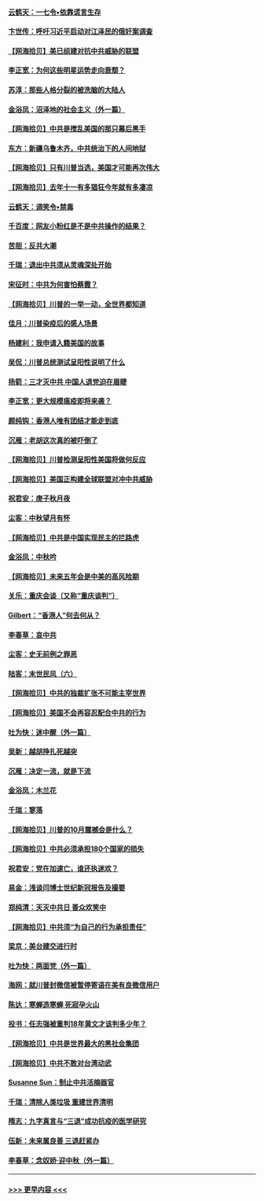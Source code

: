 #### [云鹤天：一七令▪依靠谎言生存](../pages/nsc993/n12470034.md?t=10122202) 
#### [卞世传：呼吁习近平启动对江泽民的俄奸案调查](../pages/nsc993/n12469722.md?t=10122202) 
#### [【网海拾贝】美已组建对抗中共威胁的联盟](../pages/nsc993/n12469018.md?t=10122202) 
#### [李正宽：为何这些明星运势走向衰颓？](../pages/nsc993/n12468730.md?t=10122202) 
#### [苏淳：那些人格分裂的被洗脑的大陆人](../pages/nsc993/n12467858.md?t=10122202) 
#### [金浴凤：沼泽地的社会主义（外一篇）](../pages/nsc993/n12467792.md?t=10122202) 
#### [【网海拾贝】中共是搅乱美国的那只幕后黑手](../pages/nsc993/n12467700.md?t=10122202) 
#### [东方：新疆乌鲁木齐，中共统治下的人间地狱](../pages/nsc993/n12466075.md?t=10122202) 
#### [【网海拾贝】只有川普当选，美国才可能再次伟大](../pages/nsc993/n12466013.md?t=10122202) 
#### [【网海拾贝】去年十一有多猖狂今年就有多凄凉](../pages/nsc993/n12463649.md?t=10122202) 
#### [云鹤天：调笑令▪禁毒](../pages/nsc993/n12462975.md?t=10122202) 
#### [千百度：网友小粉红是不是中共操作的结果？](../pages/nsc993/n12461025.md?t=10122202) 
#### [苦胆：反共大潮](../pages/nsc993/n12459469.md?t=10122202) 
#### [千瑞：退出中共须从灵魂深处开始](../pages/nsc993/n12459437.md?t=10122202) 
#### [宋征时：中共为何害怕蔡霞？](../pages/nsc993/n12459097.md?t=10122202) 
#### [【网海拾贝】川普的一举一动，全世界都知道](../pages/nsc993/n12458825.md?t=10122202) 
#### [佳月：川普染疫后的感人场景](../pages/nsc993/n12456994.md?t=10122202) 
#### [杨建利：我申请入籍美国的故事](../pages/nsc993/n12455635.md?t=10122202) 
#### [吴侃：川普总统测试呈阳性说明了什么](../pages/nsc993/n12451869.md?t=10122202) 
#### [扬箭：三才灭中共 中国人退党迫在眉睫](../pages/nsc993/n12451842.md?t=10122202) 
#### [李正宽：更大规模瘟疫即将来袭？](../pages/nsc993/n12451455.md?t=10122202) 
#### [颜纯钩：香港人唯有团结才能走到底](../pages/nsc993/n12450870.md?t=10122202) 
#### [沉雁：老胡这次真的被吓倒了](../pages/nsc993/n12449796.md?t=10122202) 
#### [【网海拾贝】川普检测呈阳性美国将做何反应](../pages/nsc993/n12449042.md?t=10122202) 
#### [【网海拾贝】美国正构建全球联盟对冲中共威胁](../pages/nsc993/n12446580.md?t=10122202) 
#### [祝君安：庚子秋月夜](../pages/nsc993/n12445870.md?t=10122202) 
#### [尘客：中秋望月有怀](../pages/nsc993/n12444632.md?t=10122202) 
#### [【网海拾贝】中共是中国实现民主的拦路虎](../pages/nsc993/n12443573.md?t=10122202) 
#### [金浴凤：中秋吟](../pages/nsc993/n12441773.md?t=10122202) 
#### [【网海拾贝】未来五年会是中美的高风险期](../pages/nsc993/n12440760.md?t=10122202) 
#### [关乐：重庆会谈（又称“重庆谈判”）](../pages/nsc993/n12437525.md?t=10122202) 
#### [Gilbert：“香港人”何去何从？](../pages/nsc993/n12435894.md?t=10122202) 
#### [李春草：哀中共](../pages/nsc993/n12435874.md?t=10122202) 
#### [尘客：史无前例之罪恶](../pages/nsc993/n12435762.md?t=10122202) 
#### [陆客：末世民风（六）](../pages/nsc993/n12435354.md?t=10122202) 
#### [【网海拾贝】中共的独裁扩张不可能主宰世界](../pages/nsc993/n12435151.md?t=10122202) 
#### [【网海拾贝】美国不会再容忍配合中共的行为](../pages/nsc993/n12433808.md?t=10122202) 
#### [吐为快：迷中醒（外一篇）](../pages/nsc993/n12433585.md?t=10122202) 
#### [吴新：越胡挣扎死越突](../pages/nsc993/n12433562.md?t=10122202) 
#### [沉雁：决定一流，就是下流](../pages/nsc993/n12432128.md?t=10122202) 
#### [金浴凤：木兰花](../pages/nsc993/n12432124.md?t=10122202) 
#### [千瑞：寥落](../pages/nsc993/n12432071.md?t=10122202) 
#### [【网海拾贝】川普的10月震撼会是什么？](../pages/nsc993/n12431624.md?t=10122202) 
#### [【网海拾贝】中共必须承担180个国家的损失](../pages/nsc993/n12428893.md?t=10122202) 
#### [祝君安：党在加速亡，谁还执迷欢？](../pages/nsc993/n12428652.md?t=10122202) 
#### [易金：浅谈闫博士世纪新冠报告及撮要](../pages/nsc993/n12426822.md?t=10122202) 
#### [郑纯清：天灭中共日 善众欢笑中](../pages/nsc993/n12426784.md?t=10122202) 
#### [【网海拾贝】中共须“为自己的行为承担责任”](../pages/nsc993/n12426067.md?t=10122202) 
#### [梁京：美台建交进行时](../pages/nsc993/n12424066.md?t=10122202) 
#### [吐为快：两面党（外一篇）](../pages/nsc993/n12424043.md?t=10122202) 
#### [海网：就川普封微信被暂停寄语在美有良微信用户](../pages/nsc993/n12424021.md?t=10122202) 
#### [陈达：寒蝉造寒蝉 死寂孕火山](../pages/nsc993/n12423958.md?t=10122202) 
#### [投书：任志强被重判18年黄文才该判多少年？](../pages/nsc993/n12423672.md?t=10122202) 
#### [【网海拾贝】中共是世界最大的黑社会集团](../pages/nsc993/n12423543.md?t=10122202) 
#### [【网海拾贝】中共不敢对台湾动武](../pages/nsc993/n12421418.md?t=10122202) 
#### [Susanne Sun：制止中共活摘器官](../pages/nsc993/n12419654.md?t=10122202) 
#### [千瑞：清除人类垃圾 重建世界清明](../pages/nsc993/n12419414.md?t=10122202) 
#### [隋志：九字真言与“三退”成功抗疫的医学研究](../pages/nsc993/n12419248.md?t=10122202) 
#### [伍新：未来属良善 三退赶紧办](../pages/nsc993/n12418496.md?t=10122202) 
#### [李春草：念奴娇·迎中秋（外一篇）](../pages/nsc993/n12418465.md?t=10122202) 

----
#### [ >>> 更早内容 <<< ](../indexes/nsc993-earlier.md)
